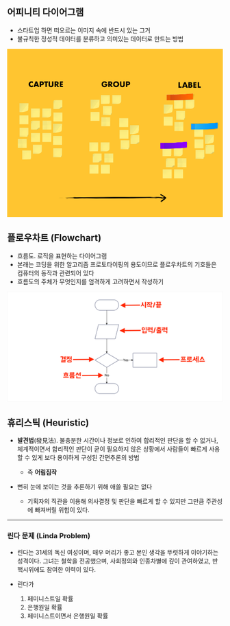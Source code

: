
## 어피니티 다이어그램

- 스타트업 하면 떠오르는 이미지 속에 반드시 있는 그거
- 불규칙한 정성적 데이터를 분류하고 의미있는 데이터로 만드는 방법

![](attachments/Pasted%20image%2020241119015813.png)

## 플로우차트 (Flowchart)

- 흐름도. 로직을 표현하는 다이어그램
- 본래는 코딩을 위한 알고리즘 프로토타이핑의 용도이므로 플로우차트의 기호들은 컴퓨터의 동작과 관련되어 있다
- 흐름도의 주체가 무엇인지를 엄격하게 고려하면서 작성하기

![](attachments/Pasted%20image%2020241119021133.png)

## 휴리스틱 (Heuristic)

- **발견법**(發見法). 불충분한 시간이나 정보로 인하여 합리적인 판단을 할 수 없거나, 체계적이면서 합리적인 판단이 굳이 필요하지 않은 상황에서 사람들이 빠르게 사용할 수 있게 보다 용이하게 구성된 간편추론의 방법
	- 즉 **어림짐작**

- 뻔히 눈에 보이는 것을 추론하기 위해 애쓸 필요는 없다
	- 기획자의 직관을 이용해 의사결정 및 판단을 빠르게 할 수 있지만 그만큼 주관성에 빠져버릴 위험이 있다.

***

### 린다 문제 (Linda Problem)

- 린다는 31세의 독신 여성이며, 매우 머리가 좋고 본인 생각을 뚜렷하게 이야기하는 성격이다. 그녀는 철학을 전공했으며, 사회정의와 인종차별에 깊이 관여하였고, 반핵시위에도 참여한 이력이 있다.

- 린다가
	1. 페미니스트일 확률
	2. 은행원일 확률
	3. 페미니스트이면서 은행원일 확률
